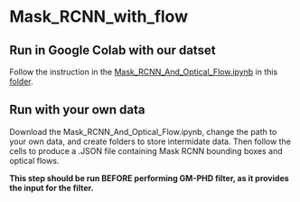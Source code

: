 # Mask_RCNN_with_flow

## Run in Google Colab with our datset
Follow the instruction in the [Mask_RCNN_And_Optical_Flow.ipynb](https://colab.research.google.com/drive/12HZIfiC6xag7QCkzP16-bCUAVsX8DyIH?usp=sharing) in this [folder](https://drive.google.com/drive/folders/1q23QGS28uWzC22kCXXYILY4DEgrw3AjD?usp=sharing).

## Run with your own data
Download the Mask_RCNN_And_Optical_Flow.ipynb, change the path to your own data, and create folders to store intermidate data. Then follow the cells to produce a .JSON file containing Mask RCNN bounding boxes and optical flows. 

**This step should be run BEFORE performing GM-PHD filter, as it provides the input for the filter.**

